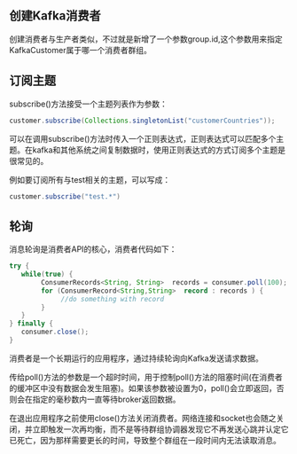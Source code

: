 ## 创建Kafka消费者
创建消费者与生产者类似，不过就是新增了一个参数group.id,这个参数用来指定KafkaCustomer属于哪一个消费者群组。

## 订阅主题
subscribe()方法接受一个主题列表作为参数：
```java
customer.subscribe(Collections.singletonList("customerCountries"));
```
可以在调用subscribe()方法时传入一个正则表达式，正则表达式可以匹配多个主题。在kafka和其他系统之间复制数据时，使用正则表达式的方式订阅多个主题是很常见的。

例如要订阅所有与test相关的主题，可以写成：
```java
customer.subscribe("test.*")
```

## 轮询
消息轮询是消费者API的核心，消费者代码如下：
```java
try {
   while(true) {
        ConsumerRecords<String, String>  records = consumer.poll(100);
        for (ConsumerRecord<String,String>  record : records ) {
             //do something with record
        }
   }
} finally {
   consumer.close();
}
```
消费者是一个长期运行的应用程序，通过持续轮询向Kafka发送请求数据。

传给poll()方法的参数是一个超时时间，用于控制poll()方法的阻塞时间(在消费者的缓冲区中没有数据会发生阻塞)。如果该参数被设置为0，poll()会立即返回，否则会在指定的毫秒数内一直等待broker返回数据。

在退出应用程序之前使用close()方法关闭消费者。网络连接和socket也会随之关闭，并立即触发一次再均衡，而不是等待群组协调器发现它不再发送心跳并认定它已死亡，因为那样需要更长的时间，导致整个群组在一段时间内无法读取消息。
